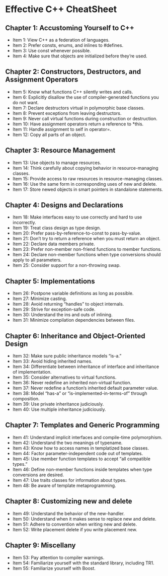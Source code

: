 # Effective C++ CheatSheet

## Chapter 1: Accustoming Yourself to C++

- Item 1: View C++ as a federation of languages.
- Item 2: Prefer consts, enums, and inlines to #defines.
- Item 3: Use const whenever possible.
- Item 4: Make sure that objects are initialized before they’re used.

## Chapter 2: Constructors, Destructors, and Assignment Operators

- Item 5: Know what functions C++ silently writes and calls.
- Item 6: Explicitly disallow the use of compiler-generated functions you do not want.
- Item 7: Declare destructors virtual in polymorphic base classes.
- Item 8: Prevent exceptions from leaving destructors.
- Item 9: Never call virtual functions during construction or destruction.
- Item 10: Have assignment operators return a reference to \*this.
- Item 11: Handle assignment to self in operator=.
- Item 12: Copy all parts of an object.

## Chapter 3: Resource Management

- Item 13: Use objects to manage resources.
- Item 14: Think carefully about copying behavior in resource-managing classes.
- Item 15: Provide access to raw resources in resource-managing classes.
- Item 16: Use the same form in corresponding uses of new and delete.
- Item 17: Store newed objects in smart pointers in standalone statements.

## Chapter 4: Designs and Declarations

- Item 18: Make interfaces easy to use correctly and hard to use incorrectly.
- Item 19: Treat class design as type design.
- Item 20: Prefer pass-by-reference-to-const to pass-by-value.
- Item 21: Don’t try to return a reference when you must return an object.
- Item 22: Declare data members private.
- Item 23: Prefer non-member non-friend functions to member functions.
- Item 24: Declare non-member functions when type conversions should apply to all parameters.
- Item 25: Consider support for a non-throwing swap.

## Chapter 5: Implementations

- Item 26: Postpone variable definitions as long as possible.
- Item 27: Minimize casting.
- Item 28: Avoid returning “handles” to object internals.
- Item 29: Strive for exception-safe code.
- Item 30: Understand the ins and outs of inlining.
- Item 31: Minimize compilation dependencies between files.

## Chapter 6: Inheritance and Object-Oriented Design

- Item 32: Make sure public inheritance models “is-a.”
- Item 33: Avoid hiding inherited names.
- Item 34: Differentiate between inheritance of interface and inheritance of implementation.
- Item 35: Consider alternatives to virtual functions.
- Item 36: Never redefine an inherited non-virtual function.
- Item 37: Never redefine a function’s inherited default parameter value.
- Item 38: Model “has-a” or “is-implemented-in-terms-of” through composition.
- Item 39: Use private inheritance judiciously.
- Item 40: Use multiple inheritance judiciously.

## Chapter 7: Templates and Generic Programming

- Item 41: Understand implicit interfaces and compile-time polymorphism.
- Item 42: Understand the two meanings of typename.
- Item 43: Know how to access names in templatized base classes.
- Item 44: Factor parameter-independent code out of templates.
- Item 45: Use member function templates to accept “all compatible types.”
- Item 46: Define non-member functions inside templates when type conversions are desired.
- Item 47: Use traits classes for information about types.
- Item 48: Be aware of template metaprogramming.

## Chapter 8: Customizing new and delete

- Item 49: Understand the behavior of the new-handler.
- Item 50: Understand when it makes sense to replace new and delete.
- Item 51: Adhere to convention when writing new and delete.
- Item 52: Write placement delete if you write placement new.

## Chapter 9: Miscellany

- Item 53: Pay attention to compiler warnings.
- Item 54: Familiarize yourself with the standard library, including TR1.
- Item 55: Familiarize yourself with Boost.
